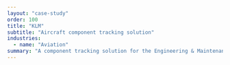 ```yaml
---
layout: "case-study"
order: 100
title: "KLM"
subtitle: "Aircraft component tracking solution"
industries:
  - name: "Aviation"
summary: "A component tracking solution for the Engineering & Maintenance team to improve safety and better understand the lifecycle of each component."
---
```

